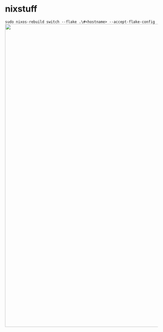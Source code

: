 # nixstuff
`sudo nixos-rebuild switch --flake .\#<hostname> --accept-flake-config`
<img src="https://i.imgur.com/pJ66cPg.png" width="1000">
